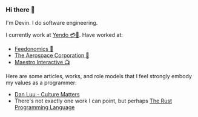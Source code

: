 ### Hi there 👋

I'm Devin. I do software engineering. 

I currently work at [Yendo 💳🚙](https://www.yendo.com/). Have worked at:

* [Feedonomics 🛒](https://feedonomics.com/)
* [The Aerospace Corporation 🚀](https://aerospace.org/)
* [Maestro Interactive 📺](https://www.maestro.io/)

Here are some articles, works, and role models that I feel strongly embody my values as a programmer:

* [Dan Luu - Culture Matters](https://danluu.com/culture/)
* There's not exactly one work I can point, but perhaps [The Rust Programming Language](https://doc.rust-lang.org/book/ch00-00-introduction.html)
